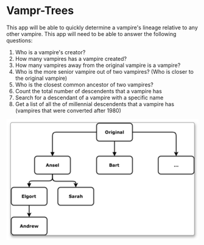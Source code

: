 # Vampr-Trees

This app will be able to quickly determine a vampire's lineage relative to any other vampire. This app will need to be able to answer the following questions:

<ol>
  <li>
    Who is a vampire's creator?
  </li>
  <li>
    How many vampires has a vampire created?
  </li>
  <li>
    How many vampires away from the original vampire is a vampire?
  </li>
  <li>
    Who is the more senior vampire out of two vampires? (Who is closer to the original vampire)
  </li>
  <li>
    Who is the closest common ancestor of two vampires?
  </li>
  <li>
    Count the total number of descendents that a vampire has
  </li>
  <li>
    Search for a descendant of a vampire with a specific name
  </li>
  <li>
    Get a list of all the of millennial descendents that a vampire has (vampires that were converted after 1980)
  </li>
</ol>

!["Vamp Chart"](https://github.com/serhii12/Vampr-Trees/blob/master/chart.png)
